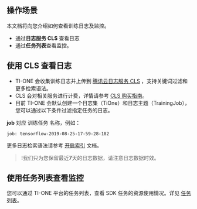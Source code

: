 ## 操作场景
本文档将向您介绍如何查看训练日志及监控。
- 通过**日志服务 CLS** 查看日志
- 通过**任务列表**查看监控。

## 使用 CLS 查看日志
- TI-ONE 会收集训练日志并上传到 [腾讯云日志服务 CLS](https://cloud.tencent.com/product/cls) ，支持关键词过滤和更多检索语法。
- CLS 会对相关服务进行计费，详情请参考 [CLS 购买指南](https://cloud.tencent.com/document/product/614/11323 )。
- 目前 TI-ONE 会默认创建一个日志集（TiOne）和日志主题（TrainingJob），您可以通过以下条件过滤指定任务的日志。

**job** 对应 训练任务 名称，例如：
```
job: tensorflow-2019-08-25-17-59-28-182
```
更多日志检索语法请参考 [开启索引](https://cloud.tencent.com/document/product/614/16981) 文档。

>!我们只为您保留最近**7**天的日志数据，请注意日志数据时效。

## 使用任务列表查看监控
您可以通过 TI-ONE 平台的任务列表，查看 SDK 任务的资源使用情况。详见 [任务列表](https://cloud.tencent.com/document/product/851/39400)。




